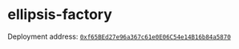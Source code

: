 # ellipsis-factory

Deployment address: [`0xf65BEd27e96a367c61e0E06C54e14B16b84a5870`](https://bscscan.com/address/0xf65BEd27e96a367c61e0E06C54e14B16b84a5870#code)
